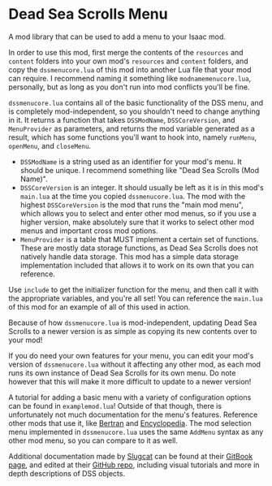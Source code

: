 # Dead Sea Scrolls Menu

A mod library that can be used to add a menu to your Isaac mod.

In order to use this mod, first merge the contents of the `resources` and `content` folders into your own mod's `resources` and `content` folders, and copy the `dssmenucore.lua` of this mod into another Lua file that your mod can require. I recommend naming it something like `modnamemenucore.lua`, personally, but as long as you don't run into mod conflicts you'll be fine.

`dssmenucore.lua` contains all of the basic functionality of the DSS menu, and is completely mod-independent, so you shouldn't need to change anything in it. It returns a function that takes `DSSModName`, `DSSCoreVersion`, and `MenuProvider` as parameters, and returns the mod variable generated as a result, which has some functions you'll want to hook into, namely `runMenu`, `openMenu`, and `closeMenu`.

- `DSSModName` is a string used as an identifier for your mod's menu. It should be unique. I recommend something like "Dead Sea Scrolls (Mod Name)".
- `DSSCoreVersion` is an integer. It should usually be left as it is in this mod's `main.lua` at the time you copied `dssmenucore.lua`. The mod with the highest `DSSCoreVersion` is the mod that runs the "main mod menu", which allows you to select and enter other mod menus, so if you use a higher version, make absolutely sure that it works to select other mod menus and important cross mod options.
- `MenuProvider` is a table that MUST implement a certain set of functions. These are mostly data storage functions, as Dead Sea Scrolls does not natively handle data storage. This mod has a simple data storage implementation included that allows it to work on its own that you can reference.

Use `include` to get the initializer function for the menu, and then call it with the appropriate variables, and you're all set! You can reference the `main.lua` of this mod for an example of all of this used in action.

Because of how `dssmenucore.lua` is mod-independent, updating Dead Sea Scrolls to a newer version is as simple as copying its new contents over to your mod!

If you do need your own features for your menu, you can edit your mod's version of `dssmenucore.lua` without it affecting any other mod, as each mod runs its own instance of Dead Sea Scrolls for its own menu. Do note however that this will make it more difficult to update to a newer version!

A tutorial for adding a basic menu with a variety of configuration options can be found in `examplemod.lua`! Outside of that though, there is unfortunately not much documentation for the menu's features. Reference other mods that use it, like [Bertran](https://steamcommunity.com/sharedfiles/filedetails/?id=2297456697) and [Encyclopedia](https://steamcommunity.com/sharedfiles/filedetails/?id=2376005362). The mod selection menu implemented in `dssmenucore.lua` uses the same `AddMenu` syntax as any other mod menu, so you can compare to it as well.

Additional documentation made by [Slugcat](https://lookup.guru/334148476218769408) can be found at their [GitBook page](https://maya-bee.gitbook.io/dead-sea-scrolls/), and edited at their [GitHub repo](https://github.com/maya-bee/dss-docs), including visual tutorials and more in depth descriptions of DSS objects.
